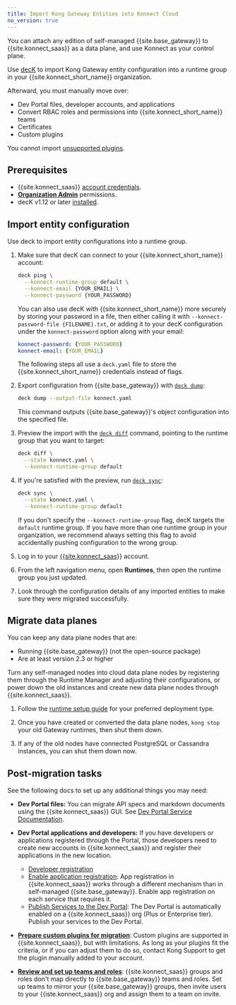 ```yaml
---
title: Import Kong Gateway Entities into Konnect Cloud
no_version: true
---
```


You can attach any edition of self-managed {{site.base_gateway}} to
{{site.konnect_saas}} as a data plane, and use Konnect as your control plane.

Use [decK](/deck/) to import Kong Gateway entity configuration into a runtime
group in your {{site.konnect_short_name}} organization.

Afterward, you must manually move over:
* Dev Portal files, developer accounts, and applications
* Convert RBAC roles and permissions into {{site.konnect_short_name}} teams
* Certificates
* Custom plugins

You cannot import [unsupported plugins](/konnect/configure/servicehub/manage-plugins/#plugin-limitations).

## Prerequisites
* {{site.konnect_saas}} [account credentials](/konnect/getting-started/access-account/).
* [**Organization Admin**](/konnect/org-management/teams-and-roles) permissions.
* decK v1.12 or later [installed](/deck/latest/installation/).

## Import entity configuration

Use deck to import entity configurations into a runtime group.

1. Make sure that decK can connect to your {{site.konnect_short_name}} account:

    ```sh
    deck ping \
      --konnect-runtime-group default \
      --konnect-email {YOUR_EMAIL} \
      --konnect-password {YOUR_PASSWORD}
    ```

    You can also use decK with {{site.konnect_short_name}} more securely by storing
    your password in a file, then either calling it with
    `--konnect-password-file {FILENAME}.txt`, or adding it to your decK configuration
    under the `konnect-password` option along with your email:

    ```yaml
    konnect-password: {YOUR_PASSWORD}
    konnect-email: {YOUR_EMAIL}
    ```

    The following steps all use a `deck.yaml` file to store the
    {{site.konnect_short_name}} credentials instead of flags.

1. Export configuration from {{site.base_gateway}} with [`deck dump`](/deck/latest/reference/deck_dump):

    ```bash
    deck dump --output-file konnect.yaml
    ```

    This command outputs {{site.base_gateway}}'s object configuration into the
    specified file.

1. Preview the import with the [`deck diff`](/deck/latest/reference/deck_diff)
command, pointing to the runtime group that you want to target:

    ```sh
    deck diff \
      --state konnect.yaml \
      --konnect-runtime-group default
    ```

1. If you're satisfied with the preview, run [`deck sync`](/deck/latest/reference/deck_sync):

    ```sh
    deck sync \
      --state konnect.yaml \
      --konnect-runtime-group default
    ```

    If you don't specify the `--konnect-runtime-group` flag, decK targets the
    `default` runtime group. If you have more than one runtime group in your
    organization, we recommend always setting this flag to avoid accidentally
    pushing configuration to the wrong group.

1. Log in to your [{{site.konnect_saas}}](http://cloud.konghq.com/login) account.

1. From the left navigation menu, open **Runtimes**, then open the runtime group
you just updated.

1. Look through the configuration details of any imported entities to make sure
they were migrated successfully.

## Migrate data planes

You can keep any data plane nodes that are:
* Running {{site.base_gateway}} (not the open-source package)
* Are at least version 2.3 or higher

Turn any self-managed nodes into cloud data plane nodes by registering them
through the Runtime Manager and adjusting their configurations, or power down
the old instances and create new data plane nodes through {{site.konnect_saas}}.

1. Follow the [runtime setup guide](/konnect/runtime-manager/#kong-gateway) for
your preferred deployment type.

2. Once you have created or converted the data plane nodes, `kong stop` your
old Gateway runtimes, then shut them down.

3. If any of the old nodes have connected PostgreSQL or Cassandra instances,
you can shut them down now.

## Post-migration tasks

See the following docs to set up any additional things you may need:

* **Dev Portal files:** You can migrate API specs and markdown documents using the
{{site.konnect_saas}} GUI. See [Dev Portal Service Documentation](/konnect/dev-portal/service-documentation).

* **Dev Portal applications and developers:** If you have developers or
applications registered through the Portal, those developers need to create new
accounts in {{site.konnect_saas}} and register their applications in the new
location.
    * [Developer registration](/konnect/dev-portal/access-and-approval/dev-reg)
    * [Enable application registration](/konnect/dev-portal/applications/enable-app-reg):
    App registration in {{site.konnect_saas}} works through a different
    mechanism than in self-managed {{site.base_gateway}}. Enable app
    registration on each service that requires it.
    * [Publish Services to the Dev Portal](/konnect/dev-portal/publish):
    The Dev Portal is automatically enabled on a {{site.konnect_saas}} org
    (Plus or Enterprise tier). Publish your services to the Dev Portal.
* [**Prepare custom plugins for migration**](/konnect/configure/servicehub/manage-plugins/#custom-plugins):
Custom plugins are supported in {{site.konnect_saas}}, but with limitations. As
long as your plugins fit the criteria, or if you can adjust them to do so,
contact Kong Support to get the plugin manually added to your account.
* [**Review and set up teams and roles**](/konnect/org-management/teams-and-roles):
{{site.konnect_saas}} groups and roles don't map directly to
{{site.base_gateway}} teams and roles. Set up teams to mirror your
{{site.base_gateway}} groups, then invite users to your {{iste.konnect_saas}}
org and assign them to a team on invite.
